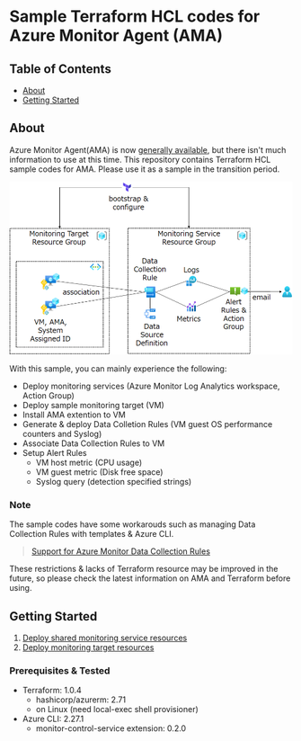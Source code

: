 # Sample Terraform HCL codes for Azure Monitor Agent (AMA)

## Table of Contents

- [About](#about)
- [Getting Started](#getting_started)

## About <a name = "about"></a>

Azure Monitor Agent(AMA) is now [generally available](https://azure.microsoft.com/ja-jp/updates/azure-monitor-agent-and-data-collection-rules-now-generally-available/), but there isn't much information to use at this time. This repository contains Terraform HCL sample codes for AMA. Please use it as a sample in the transition period.

<img src="https://github.com/ToruMakabe/az-ama-tf-sample/blob/main/images/ama-tf-sample.png?raw=true" width="800">

With this sample, you can mainly experience the following:

* Deploy monitoring services (Azure Monitor Log Analytics workspace, Action Group)
* Deploy sample monitoring target (VM)
* Install AMA extention to VM
* Generate & deploy Data Colletion Rules (VM guest OS performance counters and Syslog)
* Associate Data Collection Rules to VM
* Setup Alert Rules
  * VM host metric (CPU usage)
  * VM guest metric (Disk free space)
  * Syslog query (detection specified strings)

### Note

The sample codes have some workarouds such as managing Data Collection Rules with templates & Azure CLI.

> [Support for Azure Monitor Data Collection Rules](https://github.com/hashicorp/terraform-provider-azurerm/issues/9679)

These restrictions & lacks of Terraform resource may be improved in the future, so please check the latest information on AMA and Terraform before using.

## Getting Started <a name = "getting_started"></a>

1. [Deploy shared monitoring service resources](./terraform/shared/)
2. [Deploy monitoring target resources](./terraform/vm/)

### Prerequisites & Tested

* Terraform: 1.0.4
  * hashicorp/azurerm: 2.71
  * on Linux (need local-exec shell provisioner)
* Azure CLI: 2.27.1
  * monitor-control-service extension: 0.2.0

